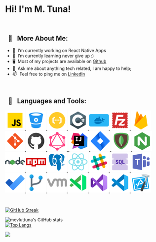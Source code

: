 # Hi! I'm M. Tuna!

<br />

## &nbsp; 🧐  &nbsp; More About Me:

- 🔭 &nbsp;I’m currently working on React Native Apps
- 🌱 &nbsp;I’m currently learning never give up :)
- 🖥 &nbsp;Most of my projects are available on [Github](https://github.com/mevluttuna?tab=repositories)
- 💬 &nbsp;Ask me about anything tech related, I am happy to help;
- 📫 &nbsp;Feel free to ping me on [LinkedIn](https://www.linkedin.com/in/mevluttuna/)

<br />

## &nbsp; 🔨  &nbsp; Languages and Tools:

<a href="" target="_blank"> <img src="https://raw.githubusercontent.com/mevluttuna/mevluttuna/main/icons/javascript.png" alt="" height="64px"/> </a>
<a href="" target="_blank"> <img src="https://raw.githubusercontent.com/mevluttuna/mevluttuna/main/icons/bitbucket.png" alt="" height="64px"/> </a>
<a href="" target="_blank"> <img src="https://raw.githubusercontent.com/mevluttuna/mevluttuna/main/icons/cloud-functions.png" alt="" height="64px"/> </a>
<a href="" target="_blank"> <img src="https://raw.githubusercontent.com/mevluttuna/mevluttuna/main/icons/csharp.png" alt="" height="64px"/> </a>
<a href="" target="_blank"> <img src="https://raw.githubusercontent.com/mevluttuna/mevluttuna/main/icons/docket.png" alt="" height="64px"/> </a>
<a href="" target="_blank"> <img src="https://raw.githubusercontent.com/mevluttuna/mevluttuna/main/icons/filezilla.png" alt="" height="64px"/> </a>
<a href="" target="_blank"> <img src="https://raw.githubusercontent.com/mevluttuna/mevluttuna/main/icons/firebase.png" alt="" height="64px"/> </a>
<a href="" target="_blank"> <img src="https://raw.githubusercontent.com/mevluttuna/mevluttuna/main/icons/git.png" alt="" height="64px"/> </a>
<a href="" target="_blank"> <img src="https://raw.githubusercontent.com/mevluttuna/mevluttuna/main/icons/github.png" alt="" height="64px"/> </a>
<a href="" target="_blank"> <img src="https://raw.githubusercontent.com/mevluttuna/mevluttuna/main/icons/graphql.png" alt="" height="64px"/> </a>
<a href="" target="_blank"> <img src="https://raw.githubusercontent.com/mevluttuna/mevluttuna/main/icons/idea.png" alt="" height="64px"/> </a>
<a href="" target="_blank"> <img src="https://raw.githubusercontent.com/mevluttuna/mevluttuna/main/icons/jetbrains.png" alt="" height="64px"/> </a>
<a href="" target="_blank"> <img src="https://raw.githubusercontent.com/mevluttuna/mevluttuna/main/icons/jira.png" alt="" height="64px"/> </a>
<a href="" target="_blank"> <img src="https://raw.githubusercontent.com/mevluttuna/mevluttuna/main/icons/mongo.png" alt="" height="64px"/> </a>
<a href="" target="_blank"> <img src="https://raw.githubusercontent.com/mevluttuna/mevluttuna/main/icons/ngnix.png" alt="" height="64px"/> </a>
<a href="" target="_blank"> <img src="https://raw.githubusercontent.com/mevluttuna/mevluttuna/main/icons/node.png" alt="" height="64px"/> </a>
<a href="" target="_blank"> <img src="https://raw.githubusercontent.com/mevluttuna/mevluttuna/main/icons/npm.png" alt="" height="64px"/> </a>
<a href="" target="_blank"> <img src="https://raw.githubusercontent.com/mevluttuna/mevluttuna/main/icons/postgresql.png" alt="" height="64px"/> </a>
<a href="" target="_blank"> <img src="https://raw.githubusercontent.com/mevluttuna/mevluttuna/main/icons/react-native.png" alt="" height="64px"/> </a>
<a href="" target="_blank"> <img src="https://raw.githubusercontent.com/mevluttuna/mevluttuna/main/icons/slack.png" alt="" height="64px"/> </a>
<a href="" target="_blank"> <img src="https://raw.githubusercontent.com/mevluttuna/mevluttuna/main/icons/sql.png" alt="" height="64px"/> </a>
<a href="" target="_blank"> <img src="https://raw.githubusercontent.com/mevluttuna/mevluttuna/main/icons/teams.png" alt="" height="64px"/> </a>
<a href="" target="_blank"> <img src="https://raw.githubusercontent.com/mevluttuna/mevluttuna/main/icons/todo.png" alt="" height="64px"/> </a>
<a href="" target="_blank"> <img src="https://raw.githubusercontent.com/mevluttuna/mevluttuna/main/icons/use-fork.png" alt="" height="64px"/> </a>
<a href="" target="_blank"> <img src="https://raw.githubusercontent.com/mevluttuna/mevluttuna/main/icons/vm.png" alt="" height="64px"/> </a>
<a href="" target="_blank"> <img src="https://raw.githubusercontent.com/mevluttuna/mevluttuna/main/icons/vs-code-insides.png" alt="" height="64px"/> </a>
<a href="" target="_blank"> <img src="https://raw.githubusercontent.com/mevluttuna/mevluttuna/main/icons/vs.png" alt="" height="64px"/> </a>
<a href="" target="_blank"> <img src="https://raw.githubusercontent.com/mevluttuna/mevluttuna/main/icons/vscode.png" alt="" height="64px"/> </a>
<a href="" target="_blank"> <img src="https://raw.githubusercontent.com/mevluttuna/mevluttuna/main/icons/xcode.png" alt="" height="64px"/> </a>


<br>

[![GitHub Streak](http://github-readme-streak-stats.herokuapp.com?user=mevluttuna&hide_border=true&fire=FF5050&background=00000000&currStreakLabel=FF5050&stroke=FF5050&sideNums=404040&dates=CCCCCC&sideLabels=FF5050&ring=FF5050&currStreakNum=404040&border=DDDDDD)](https://git.io/streak-stats)

![mevluttuna's GitHub stats](https://github-readme-stats.vercel.app/api?username=mevluttuna&show_icons=true&theme=gradient&count_private=true)
<br />
[![Top Langs](https://github-readme-stats.vercel.app/api/top-langs/?username=mevluttuna&langs_count=8&layout=compact&count_private=true&card_width=445)](https://github.com/mevluttuna/github-readme-stats)

<a href="" target="_blank"> <img src="https://www.adveyer.com/wp-content/uploads/2020/05/5083e0a2a7dcaae07c142e8b87036a27.gif" width="495" /> </a>
